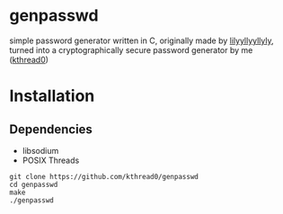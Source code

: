 # genpasswd

simple password generator written in C, originally made by [lilyyllyyllyly](https://github.com/lilyyllyyllyly), turned into a cryptographically secure password generator by me ([kthread0](https://github.com/kthread0))

# Installation

## Dependencies

- libsodium
- POSIX Threads

```
git clone https://github.com/kthread0/genpasswd
cd genpasswd
make
./genpasswd
```
